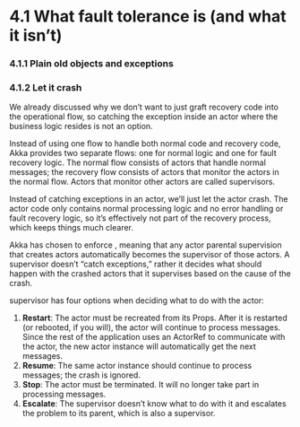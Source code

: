 # 4.1 What fault tolerance is (and what it isn’t)

### 4.1.1 Plain old objects and exceptions
### 4.1.2 Let it crash
We already discussed why we don’t want to just graft recovery code into the operational flow, so catching the exception inside an actor where the business logic resides is not an option.

Instead of using one flow to handle both normal code and recovery code, Akka provides two separate flows: one for normal logic and one for fault recovery logic. The normal flow consists of actors that handle normal messages; the recovery flow consists of actors that monitor the actors in the normal flow. Actors that monitor other actors are called supervisors.

Instead of catching exceptions in an actor, we’ll just let the actor crash. The actor code only contains normal processing logic and no error handling or fault recovery logic, so it’s effectively not part of the recovery process, which keeps things much clearer.

Akka has chosen to enforce , meaning that any actor parental supervision that creates actors automatically becomes the supervisor of those actors. A supervisor doesn’t “catch exceptions,” rather it decides what should happen with the crashed actors that it supervises based on the cause of the crash.

supervisor has four options when deciding what to do with the actor:
1. __Restart__: The actor must be recreated from its Props. After it is restarted (or rebooted, if you will), the actor will continue to process messages. Since the rest of the application uses an ActorRef to communicate with the actor, the new actor instance will automatically get the next messages.
2. __Resume__: The same actor instance should continue to process messages; the crash is ignored.
3. __Stop__: The actor must be terminated. It will no longer take part in processing messages.
4. __Escalate__: The supervisor doesn’t know what to do with it and escalates the problem to its parent, which is also a supervisor.
